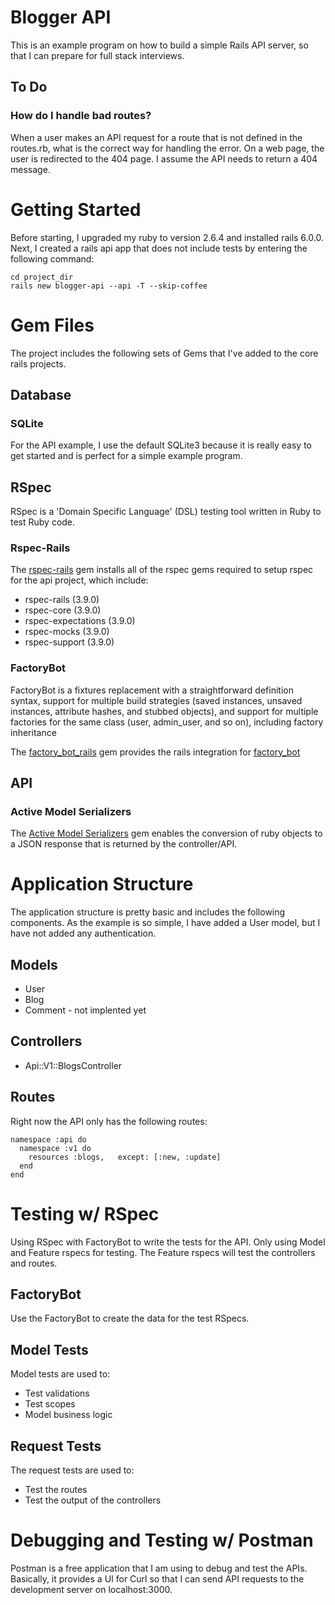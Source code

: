# Blogger API
This is an example program on how to build a simple Rails API server, so that
I can prepare for full stack interviews.

## To Do
### How do I handle bad routes?
When a user makes an API request for a route that is not defined in the
routes.rb, what is the correct way for handling the error. On a web page, the
user is redirected to the 404 page. I assume the API needs to return a 404 
message.

# Getting Started
Before starting, I upgraded my ruby to version 2.6.4 and installed rails 6.0.0.
Next, I created a rails api app that does not include tests by entering the following command:

```
cd project_dir
rails new blogger-api --api -T --skip-coffee
```

# Gem Files
The project includes the following sets of Gems that I've added to the core
rails projects.

## Database

### SQLite
For the API example, I use the default SQLite3 because it is really easy to
get started and is perfect for a simple example program.

## RSpec
RSpec is a 'Domain Specific Language' (DSL) testing tool written in Ruby to test Ruby code.

### Rspec-Rails
The [rspec-rails](https://github.com/rspec/rspec-rails) gem installs all of the rspec gems required to setup rspec for the api project, which include:
  * rspec-rails (3.9.0)
  * rspec-core (3.9.0)
  * rspec-expectations (3.9.0)
  * rspec-mocks (3.9.0)
  * rspec-support (3.9.0)

### FactoryBot
FactoryBot is a fixtures replacement with a straightforward definition syntax, support for multiple build strategies (saved instances, unsaved instances, attribute hashes, and stubbed objects), and support for multiple factories for the same class (user, admin_user, and so on), including factory inheritance

The [factory_bot_rails](https://github.com/thoughtbot/factory_bot_rails) gem 
provides the rails integration for [factory_bot](https://github.com/thoughtbot/factory_bot)

## API

### Active Model Serializers
The [Active Model Serializers](https://github.com/rails-api/active_model_serializers) gem enables the conversion of ruby objects to a JSON
response that is returned by the controller/API. 

# Application Structure
The application structure is pretty basic and includes the following 
components. As the example is so simple, I have added a User model, but I 
have not added any authentication.

## Models
* User
* Blog
* Comment - not implented yet

## Controllers
* Api::V1::BlogsController

## Routes
Right now the API only has the following routes:

```
namespace :api do
  namespace :v1 do
    resources :blogs,   except: [:new, :update]
  end
end
```

# Testing w/ RSpec
Using RSpec with FactoryBot to write the tests for the API. Only using Model
and Feature rspecs for testing. The Feature rspecs will test the controllers
and routes.

## FactoryBot
Use the FactoryBot to create the data for the test RSpecs.

## Model Tests
Model tests are used to:
* Test validations
* Test scopes
* Model business logic

## Request Tests
The request tests are used to:
* Test the routes
* Test the output of the controllers

# Debugging and Testing w/ Postman
Postman is a free application that I am using to debug and test the APIs.
Basically, it provides a UI for Curl so that I can send API requests to the
development server on localhost:3000.